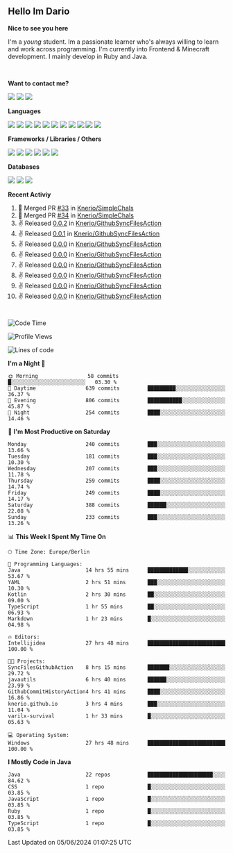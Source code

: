 <h2>Hello Im Dario</h2>

**Nice to see you here**

I'm a *young* student. Im a passionate learner who's always willing to learn and work across
programming. I'm currently into Frontend & Minecraft development. I mainly develop in Ruby and Java.

<br/>

**Want to contact me?**

<a href="https://github.com/knerio"><img src="https://img.shields.io/badge/-Github-blue?style=for-the-badge&logo=github&logoColor=white"/></a> <a href="https://discord.com/users/639416958923702292"><img src="https://img.shields.io/badge/-knerio-blue?style=for-the-badge&logo=discord&logoColor=white"/></a> <a href="https://twitch.tv/dopalos_"><img src="https://img.shields.io/badge/-twitch-blue?style=for-the-badge&logo=twitch&logoColor=white"/></a>

**Languages**

<img src="https://img.shields.io/badge/-HTML-blue?style=for-the-badge&logo=html5&logoColor=white"/> <img src="https://img.shields.io/badge/-CSS-blue?style=for-the-badge&logo=CSS3&logoColor=white"/> <img src="https://img.shields.io/badge/-Javascript-blue?style=for-the-badge&logo=javascript&logoColor=white"/> <img src="https://img.shields.io/badge/-Typescript-blue?style=for-the-badge&logo=TypeScript&logoColor=white"/> <img src="https://img.shields.io/badge/-Java-blue?style=for-the-badge&logo=java&logoColor=white"/> <img src="https://img.shields.io/badge/-Kotlin-blue?style=for-the-badge&logo=kotlin&logoColor=white"/> <img src="https://img.shields.io/badge/-SQL-blue?style=for-the-badge&logo=MYSQL&logoColor=white"/> <img src="https://img.shields.io/badge/-Markdown-blue?style=for-the-badge&logo=Markdown&logoColor=white"/> <img src="https://img.shields.io/badge/-JSON-blue?style=for-the-badge&logo=JSON&logoColor=white"/> <img src="https://img.shields.io/badge/-Git-blue?style=for-the-badge&logo=Git&logoColor=white"/> <img src="https://img.shields.io/badge/-Ruby-blue?style=for-the-badge&logo=Ruby&logoColor=white"/>
<br/>

 **Frameworks / Libraries / Others**

<img src="https://img.shields.io/badge/-Bootstrap-blue?style=for-the-badge&logo=Bootstrap&logoColor=white"/> <img src="https://img.shields.io/badge/-Node.JS-blue?style=for-the-badge&logo=node.js&logoColor=white"/> <img src="https://img.shields.io/badge/-React-blue?style=for-the-badge&logo=React&logoColor=white"/> <img src="https://img.shields.io/badge/-Express-blue?style=for-the-badge&logo=Express&logoColor=white"/> <img src="https://img.shields.io/badge/-Next.Js-blue?style=for-the-badge&logo=Next.Js&logoColor=white"/> <img src="https://img.shields.io/badge/-Ruby_On_Rails-blue?style=for-the-badge&logo=ruby-on-rails&logoColor=white"/>

**Databases**

<img src="https://img.shields.io/badge/-MongoDB-blue?style=for-the-badge&logo=mongodb&logoColor=white"/> <img src="https://img.shields.io/badge/-MariaDB-blue?style=for-the-badge&logo=MariaDB&logoColor=white"/>
<img src="https://img.shields.io/badge/-PostgreSQL-blue?style=for-the-badge&logo=PostgreSQl&logoColor=white"/>

**Recent Activiy**

<!--RECENT_ACTIVITY:start-->
1. 🎉 Merged PR [#33](https://github.com/Knerio/SimpleChals/pull/33) in [Knerio/SimpleChals](https://github.com/Knerio/SimpleChals)<br>
2. 🎉 Merged PR [#34](https://github.com/Knerio/SimpleChals/pull/34) in [Knerio/SimpleChals](https://github.com/Knerio/SimpleChals)<br>
3. ✌️ Released [0.0.2](https://github.com/Knerio/GithubSyncFilesAction/releases/tag/0.0.2) in [Knerio/GithubSyncFilesAction](https://github.com/Knerio/GithubSyncFilesAction)<br>
4. ✌️ Released [0.0.1](https://github.com/Knerio/GithubSyncFilesAction/releases/tag/0.0.1) in [Knerio/GithubSyncFilesAction](https://github.com/Knerio/GithubSyncFilesAction)<br>
5. ✌️ Released [0.0.0](https://github.com/Knerio/GithubSyncFilesAction/releases/tag/0.0.0) in [Knerio/GithubSyncFilesAction](https://github.com/Knerio/GithubSyncFilesAction)<br>
6. ✌️ Released [0.0.0](https://github.com/Knerio/GithubSyncFilesAction/releases/tag/0.0.0) in [Knerio/GithubSyncFilesAction](https://github.com/Knerio/GithubSyncFilesAction)<br>
7. ✌️ Released [0.0.0](https://github.com/Knerio/GithubSyncFilesAction/releases/tag/0.0.0) in [Knerio/GithubSyncFilesAction](https://github.com/Knerio/GithubSyncFilesAction)<br>
8. ✌️ Released [0.0.0](https://github.com/Knerio/GithubSyncFilesAction/releases/tag/0.0.0) in [Knerio/GithubSyncFilesAction](https://github.com/Knerio/GithubSyncFilesAction)<br>
9. ✌️ Released [0.0.0](https://github.com/Knerio/GithubSyncFilesAction/releases/tag/0.0.0) in [Knerio/GithubSyncFilesAction](https://github.com/Knerio/GithubSyncFilesAction)<br>
10. ✌️ Released [0.0.0](https://github.com/Knerio/GithubSyncFilesAction/releases/tag/0.0.0) in [Knerio/GithubSyncFilesAction](https://github.com/Knerio/GithubSyncFilesAction)<br>
<!--RECENT_ACTIVITY:end-->
 
#

<!--START_SECTION:waka-->
![Code Time](http://img.shields.io/badge/Code%20Time-353%20hrs%2015%20mins-blue)

![Profile Views](http://img.shields.io/badge/Profile%20Views-1010-blue)

![Lines of code](https://img.shields.io/badge/From%20Hello%20World%20I%27ve%20Written-88.0%20thousand%20lines%20of%20code-blue)

**I'm a Night 🦉** 

```text
🌞 Morning                58 commits          █░░░░░░░░░░░░░░░░░░░░░░░░   03.30 % 
🌆 Daytime                639 commits         █████████░░░░░░░░░░░░░░░░   36.37 % 
🌃 Evening                806 commits         ███████████░░░░░░░░░░░░░░   45.87 % 
🌙 Night                  254 commits         ████░░░░░░░░░░░░░░░░░░░░░   14.46 % 
```
📅 **I'm Most Productive on Saturday** 

```text
Monday                   240 commits         ███░░░░░░░░░░░░░░░░░░░░░░   13.66 % 
Tuesday                  181 commits         ███░░░░░░░░░░░░░░░░░░░░░░   10.30 % 
Wednesday                207 commits         ███░░░░░░░░░░░░░░░░░░░░░░   11.78 % 
Thursday                 259 commits         ████░░░░░░░░░░░░░░░░░░░░░   14.74 % 
Friday                   249 commits         ████░░░░░░░░░░░░░░░░░░░░░   14.17 % 
Saturday                 388 commits         ██████░░░░░░░░░░░░░░░░░░░   22.08 % 
Sunday                   233 commits         ███░░░░░░░░░░░░░░░░░░░░░░   13.26 % 
```


📊 **This Week I Spent My Time On** 

```text
🕑︎ Time Zone: Europe/Berlin

💬 Programming Languages: 
Java                     14 hrs 55 mins      █████████████░░░░░░░░░░░░   53.67 % 
YAML                     2 hrs 51 mins       ███░░░░░░░░░░░░░░░░░░░░░░   10.30 % 
Kotlin                   2 hrs 30 mins       ██░░░░░░░░░░░░░░░░░░░░░░░   09.00 % 
TypeScript               1 hr 55 mins        ██░░░░░░░░░░░░░░░░░░░░░░░   06.93 % 
Markdown                 1 hr 23 mins        █░░░░░░░░░░░░░░░░░░░░░░░░   04.98 % 

🔥 Editors: 
Intellijidea             27 hrs 48 mins      █████████████████████████   100.00 % 

🐱‍💻 Projects: 
SyncFilesGithubAction    8 hrs 15 mins       ███████░░░░░░░░░░░░░░░░░░   29.72 % 
javautils                6 hrs 40 mins       ██████░░░░░░░░░░░░░░░░░░░   23.99 % 
GithubCommitHistoryAction4 hrs 41 mins       ████░░░░░░░░░░░░░░░░░░░░░   16.86 % 
knerio.github.io         3 hrs 4 mins        ███░░░░░░░░░░░░░░░░░░░░░░   11.04 % 
varilx-survival          1 hr 33 mins        █░░░░░░░░░░░░░░░░░░░░░░░░   05.63 % 

💻 Operating System: 
Windows                  27 hrs 48 mins      █████████████████████████   100.00 % 
```

**I Mostly Code in Java** 

```text
Java                     22 repos            █████████████████████░░░░   84.62 % 
CSS                      1 repo              █░░░░░░░░░░░░░░░░░░░░░░░░   03.85 % 
JavaScript               1 repo              █░░░░░░░░░░░░░░░░░░░░░░░░   03.85 % 
Ruby                     1 repo              █░░░░░░░░░░░░░░░░░░░░░░░░   03.85 % 
TypeScript               1 repo              █░░░░░░░░░░░░░░░░░░░░░░░░   03.85 % 
```




 Last Updated on 05/06/2024 01:07:25 UTC
<!--END_SECTION:waka-->

